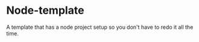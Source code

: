 # Node-template
A template that has a node project setup so you don't have to redo it all the time. 

